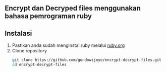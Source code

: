 ## Encrypt dan Decryped files menggunakan bahasa pemrograman ruby

## Instalasi 
1. Pastikan anda sudah menginstal ruby melalui <a href="https://ruby.org">ruby.org</a>
2. Clone repository 
   ```bash 
   git clone https://github.com/gundowijoyo/encrypt-decrypt-files.git
   cd encrypt-decrypt-files
   ```
